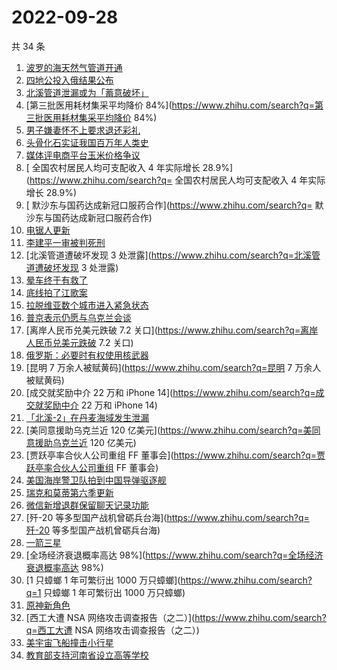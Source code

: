 # 2022-09-28

共 34 条

<!-- BEGIN -->
<!-- 最后更新时间 Wed Sep 28 2022 23:14:12 GMT+0800 (China Standard Time) -->

1. [波罗的海天然气管道开通](https://www.zhihu.com/search?q=波罗的海天然气管道开通)
1. [四地公投入俄结果公布](https://www.zhihu.com/search?q=四地公投入俄结果公布)
1. [北溪管道泄漏或为「蓄意破坏」](https://www.zhihu.com/search?q=北溪管道泄漏或为「蓄意破坏」)
1. [第三批医用耗材集采平均降价
   84%](https://www.zhihu.com/search?q=第三批医用耗材集采平均降价 84%)
1. [男子嫌妻怀不上要求退还彩礼](https://www.zhihu.com/search?q=男子嫌妻怀不上要求退还彩礼)
1. [头骨化石实证我国百万年人类史](https://www.zhihu.com/search?q=头骨化石实证我国百万年人类史)
1. [媒体评电商平台玉米价格争议](https://www.zhihu.com/search?q=媒体评电商平台玉米价格争议)
1. [	全国农村居民人均可支配收入 4 年实际增长
   28.9%](https://www.zhihu.com/search?q=	全国农村居民人均可支配收入 4 年实际增长
   28.9%)
1. [	默沙东与国药达成新冠口服药合作](https://www.zhihu.com/search?q=	默沙东与国药达成新冠口服药合作)
1. [电锯人更新](https://www.zhihu.com/search?q=电锯人更新)
1. [李建平一审被判死刑](https://www.zhihu.com/search?q=李建平一审被判死刑)
1. [北溪管道遭破坏发现 3
   处泄露](https://www.zhihu.com/search?q=北溪管道遭破坏发现 3 处泄露)
1. [晕车终于有救了](https://www.zhihu.com/search?q=晕车终于有救了)
1. [底线拍了江歌案](https://www.zhihu.com/search?q=底线拍了江歌案)
1. [拉脱维亚数个城市进入紧急状态](https://www.zhihu.com/search?q=拉脱维亚数个城市进入紧急状态)
1. [普京表示仍愿与乌克兰会谈](https://www.zhihu.com/search?q=普京表示仍愿与乌克兰会谈)
1. [离岸人民币兑美元跌破 7.2
   关口](https://www.zhihu.com/search?q=离岸人民币兑美元跌破 7.2 关口)
1. [俄罗斯：必要时有权使用核武器](https://www.zhihu.com/search?q=俄罗斯：必要时有权使用核武器)
1. [昆明 7 万余人被赋黄码](https://www.zhihu.com/search?q=昆明 7 万余人被赋黄码)
1. [成交就奖励中介 22 万和 iPhone
   14](https://www.zhihu.com/search?q=成交就奖励中介 22 万和 iPhone 14)
1. [「北溪-2」在丹麦海域发生泄漏](https://www.zhihu.com/search?q=「北溪-2」在丹麦海域发生泄漏)
1. [美同意援助乌克兰近 120
   亿美元](https://www.zhihu.com/search?q=美同意援助乌克兰近 120 亿美元)
1. [贾跃亭率合伙人公司重组 FF
   董事会](https://www.zhihu.com/search?q=贾跃亭率合伙人公司重组 FF 董事会)
1. [美国海岸警卫队拍到中国导弹驱逐舰](https://www.zhihu.com/search?q=美国海岸警卫队拍到中国导弹驱逐舰)
1. [瑞克和莫蒂第六季更新](https://www.zhihu.com/search?q=瑞克和莫蒂第六季更新)
1. [微信新增退群保留聊天记录功能](https://www.zhihu.com/search?q=微信新增退群保留聊天记录功能)
1. [歼-20 等多型国产战机曾砺兵台海](https://www.zhihu.com/search?q=歼-20
   等多型国产战机曾砺兵台海)
1. [一箭三星](https://www.zhihu.com/search?q=一箭三星)
1. [全场经济衰退概率高达
   98%](https://www.zhihu.com/search?q=全场经济衰退概率高达 98%)
1. [1 只蟑螂 1 年可繁衍出 1000 万只蟑螂](https://www.zhihu.com/search?q=1 只蟑螂
   1 年可繁衍出 1000 万只蟑螂)
1. [原神新角色](https://www.zhihu.com/search?q=原神新角色)
1. [西工大遭 NSA
   网络攻击调查报告（之二）](https://www.zhihu.com/search?q=西工大遭 NSA
   网络攻击调查报告（之二）)
1. [美宇宙飞船撞击小行星](https://www.zhihu.com/search?q=美宇宙飞船撞击小行星)
1. [教育部支持河南省设立高等学校](https://www.zhihu.com/search?q=教育部支持河南省设立高等学校)

<!-- END -->
